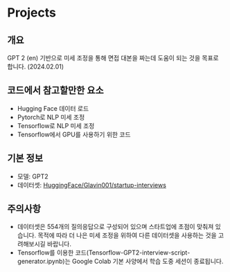 # Projects

## 개요

GPT 2 (en) 기반으로 미세 조정을 통해 면접 대본을 짜는데 도움이 되는 것을 목표로 합니다. (2024.02.01)


## 코드에서 참고할만한 요소
- Hugging Face 데이터 로드
- Pytorch로 NLP 미세 조정
- Tensorflow로 NLP 미세 조정
- Tensorflow에서 GPU를 사용하기 위한 코드

## 기본 정보

- 모델: GPT2
- 데이터셋: [HuggingFace/Glavin001/startup-interviews](https://huggingface.co/datasets/Glavin001/startup-interviews)


## 주의사항

- 데이터셋은 554개의 질의응답으로 구성되어 있으며 스타트업에 초점이 맞춰져 있습니다. 목적에 따라 더 나은 미세 조정을 위하여 다른 데이터셋을 사용하는 것을 고려해보시길 바랍니다.
- Tensorflow를 이용한 코드(Tensorflow-GPT2-interview-script-generator.ipynb)는 Google Colab 기본 사양에서 학습 도중 세션이 종료됩니다.
